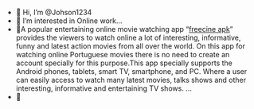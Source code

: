 - 👋 Hi, I’m @Johson1234
- 👀 I’m interested in Online work...
- 🌱A popular entertaining online movie watching app “[freecine apk](https://www.freecineak.com/)” provides the viewers to watch online a lot of interesting, informative, funny and latest action movies from all over the world. On this app for watching online Portuguese movies there is no need to create an account specially for this purpose.This app specially supports the Android phones, tablets, smart TV, smartphone, and PC. Where a user can easily access to  watch many latest movies, talks shows and other interesting, informative and entertaining TV shows.
...
- 💞️ 
<!---
Johson1234/Johson1234 is a ✨ special ✨ repository because its `README.md` (this file) appears on your GitHub profile.
You can click the Preview link to take a look at your changes.
--->
